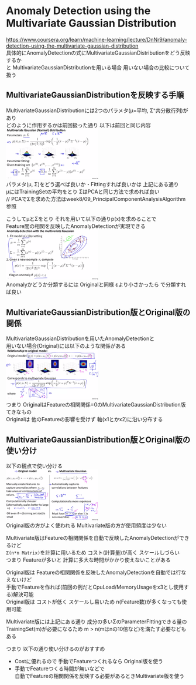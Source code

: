 # Anomaly Detection using the Multivariate Gaussian Distribution
https://www.coursera.org/learn/machine-learning/lecture/DnNr9/anomaly-detection-using-the-multivariate-gaussian-distribution  
具体的にAnomalyDetectionの式にMultivariateGaussianDistributionをどう反映するか  
と MultivariateGaussianDistributionを用いる場合 用いない場合の比較について扱う  

## MultivariateGaussianDistributionを反映する手順
MultivariateGaussianDistributionには2つのパラメタ(μ=平均, Σ⁼共分散行列)があり  
どのように作用するかは前回扱った通り 以下は前回と同じ内容  
<img src="../../img/09_08_multivariate_gaussian_distribution.png" width=50% >  
パラメタ(μ, Σ)をどう選べば良いか・Fittingすれば良いかは 上記にある通り  
μにはTrainingSetの平均をとり ΣはPCAと同じ方法で求めれば良い  
// PCAでΣを求めた方法はweek8/09_PrincipalComponentAnalysisAlgorithm参照  

こうしてμとΣをとり それを用いて以下の通りp(x)を求めることで  
Feature間の相関を反映したAnomalyDetectionが実現できる  
<img src="../../img/09_08_anomaly_detetion_with_the_multivariate_gaussian.png" width=50% >  
Anomalyかどうか分類するには Originalと同様 εより小さかったら で分類すれば良い  

## MultivariateGaussianDistribution版とOriginal版の関係
MultivariateGaussianDistributionを用いたAnomalyDetectionと  
用いない場合(Original)には以下のような関係がある  
<img src="../../img/09_08_relationship_to_original_model.png" width=50% >  
つまり OriginalはFeatureの相関関係=0のMultivariateGaussianDistribution版てきなもの  
Originalは 他のFeatureの影響を受けず 軸(x1とかx2)に沿い分布する  

## MultivariateGaussianDistribution版とOriginal版の使い分け
以下の観点で使い分ける  
<img src="../../img/09_08_original_vs_multivariate_gaussian.png" width=50% >  
Original版の方がよく使われる Multivariate版の方が使用頻度は少ない  

Multivariate版はFeatureの相関関係を自動で反映したAnomalyDetectionができるけど  
`Σ(n*n Matrix)`を計算に用いるため コスト(計算量)が高く スケールしづらい  
つまり Featureが多いと 計算に多大な時間がかかり使えないことがある  

Original版は Featureの相関関係を反映したAnomalyDetectionを自動では行なえないけど  
手動でFeatureを作れば(前回の例だとCpuLoad/MemoryUsageをx3とし使用する)解決可能  
Original版は コストが低く スケールし易いため n(Feature数)が多くなっても使用可能  

Multivariate版には上記にある通り 成分の多いΣのParameterFittingできる量の  
TrainingSet(m)が必要になるため m > n(mはnの10倍など)を満たす必要などもある

つまり 以下の通り使い分けるのがおすすめ  
* Costに優れるので 手動でFeatureつくれるなら Original版を使う  
* 手動でFeatureつくる時間が無いなどで  
	自動でFeatureの相関関係を反映する必要があるときMultivariate版を使う  
